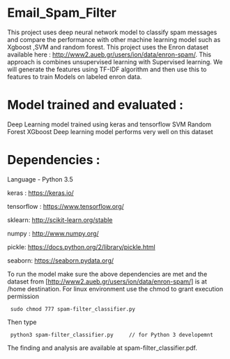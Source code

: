 # Email_Spam_Filter
This project uses deep neural network model to classify spam messages  and compare the performance with other machine learning model such as Xgboost ,SVM and random forest. This project uses the Enron dataset available here : http://www2.aueb.gr/users/ion/data/enron-spam/.
This approach is combines unsupervised learning with Supervised learning. We will generate the features using TF-IDF algorithm and then use this to features to train Models on labeled enron data.

# Model trained and evaluated :

Deep Learning model trained using keras and tensorflow
SVM
Random Forest
XGboost
Deep learning model performs very well on this dataset

# Dependencies :

Language - Python 3.5

keras : https://keras.io/

tensorflow : https://www.tensorflow.org/

sklearn: http://scikit-learn.org/stable

numpy : http://www.numpy.org/

pickle: https://docs.python.org/2/library/pickle.html

seaborn: https://seaborn.pydata.org/

To run the model make sure the above dependencies are met and the dataset from [http://www2.aueb.gr/users/ion/data/enron-spam/] is at /home destination. 
For linux environment use the chmod to grant execution permission
``` 
 sudo chmod 777 spam-filter_classifier.py 
```
Then type 
```
 python3 spam-filter_classifier.py     // for Python 3 developemnt
```
The finding and analysis are available at spam-filter_classifier.pdf.



